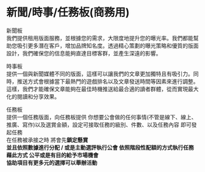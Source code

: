 # 新聞/時事/任務板(商務用)

新聞板\
我們提供租用版面服務，並根據您的需求，大限度地提升您的曝光率。我們都能幫助您吸引更多潛在客戶，增加品牌知名度。透過精心策劃的曝光策略和優質的版面設計，我們確保您的信息能夠直達目標客群，並產生深遠的影響。

時事板\
提供一個與新聞媒體不同的版面，這樣可以讓我們的文章更加獨特且有吸引力。同時，推送方式會根據當下最熱門的遊戲排名以及文章發送時間等因素來進行調整。這樣，我們才能確保文章能夠在最佳時機推送給最合適的讀者群體，從而實現最大化的閱讀和分享效果。

任務板\
提供一個任務版面，向任務板提供 你想要公會做的任何事情(不管是線下、線上、推廣、寫作)以及選賞金額，設定可接取任務的級別、件數、以及任務內容 即可發起任務\
在任務被承接之時 將會先**鎖定懸賞** \
**並且依照數據進行分配 / 或是主動選評執行公會 依照階段性配額的方式執行任務** \
**藉此方式 公平或是有目的給予市場機會**\
**協助項目有更多元的選擇可以舉辦活動**
